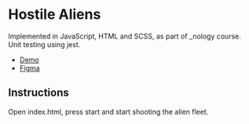 # Hostile Aliens

Implemented in JavaScript, HTML and SCSS, as part of _nology course.
Unit testing using jest.

- [Demo]() 
- [Figma](https://www.figma.com/file/LP8Uy0wWsnTsBihv4keLen/SPACE-EVADERS?node-id=0%3A1)

## Instructions

Open index.html, press start and start shooting the alien fleet.